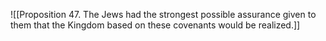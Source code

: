 ![[Proposition 47. The Jews had the strongest possible assurance given to them that the Kingdom based on these covenants would be realized.]]